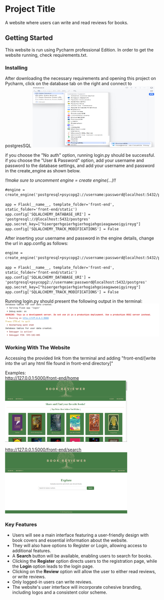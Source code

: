# Project Title

A website where users can write and read reviews for books.

## Getting Started
This website is run using Pycharm professional Edition.
In order to get the website running, check requirements.txt.

### Installing

After downloading the necessary requirements and opening this project on Pycharm, click on the database tab on the right and connect to postgresSQL
<img alt="img.png" height="200" src="images/img.png" width="400"/>

if you choose the "No auth" option, running login.py should be successful. <br>
if you choose the "User & Password" option, add your username and password to the database settings, and add your username and password in the create_engine as shown below.

_*!!make sure to uncomment engine = create engine(...)!!*_
```
#engine = create_engine('postgresql+psycopg2://username:password@localhost:5432/postgres')

app = Flask(__name__, template_folder='front-end', static_folder='front-end/static')
app.config['SQLALCHEMY_DATABASE_URI'] = 'postgresql://@localhost:5432/postgres'
app.secret_key=["hioergerhgoierhgierhogiehgoieagawoeigyireyg"]
app.config['SQLALCHEMY_TRACK_MODIFICATIONS'] = False
```
After inserting your username and password in the engine details, change the url in app.config as follows:
```
engine = create_engine('postgresql+psycopg2://username:password@localhost:5432/postgres')

app = Flask(__name__, template_folder='front-end', static_folder='front-end/static')
app.config['SQLALCHEMY_DATABASE_URI'] = 'postgresql+psycopg2://username:password@localhost:5432/postgres'
app.secret_key=["hioergerhgoierhgierhogiehgoieagawoeigyireyg"]
app.config['SQLALCHEMY_TRACK_MODIFICATIONS'] = False
```

Running login.py should present the following output in the terminal:
![img_1.png](images/img_1.png)

### Working With The Website

Accessing the provided link from the terminal and adding "front-end/[write into the url any html file found in front-end directory]"

Examples:
<br>
http://127.0.0.1:5000/front-end/home
<img alt="img_3.png" height="200" src="images/img_3.png" width="400"/>


http://127.0.0.1:5000/front-end/search
<img alt="img_2.png" height="200" src="images/img_2.png" width="400"/>

### Key Features
* Users will see a main interface featuring a user-friendly design with book covers and essential information about the website.
* They will also have options to Register or Login, allowing access to additional features.
* A **Search** button will be available, enabling users to search for books.
* Clicking the **Register** option directs users to the registration page, while the **Login** option leads to the login page.
* Clicking on the **Review** option will allow the user to either read reviews, or write reviews.
* Only logged-in users can write reviews.
* The website's user interface will incorporate cohesive branding, including logos and a consistent color scheme.



